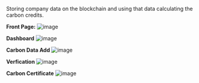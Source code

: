 Storing company data on the blockchain and using that data calculating the carbon credits.

**Front Page:**
![image](https://user-images.githubusercontent.com/65233154/193025212-25fd2d3e-79ff-45f2-b48a-8ec75bbef242.png)

**Dashboard**
![image](https://user-images.githubusercontent.com/65233154/193025475-312f2158-1902-4547-9787-096150c0975a.png)

**Carbon Data Add**
![image](https://user-images.githubusercontent.com/65233154/193025550-fa4f7381-0a9b-458d-adf2-f085a02e7d6c.png)

**Verfication**
![image](https://user-images.githubusercontent.com/65233154/193025900-281774c2-82fd-4ced-81bf-aef2fc727a98.png)

**Carbon Certificate**
![image](https://user-images.githubusercontent.com/65233154/193025990-b1ae15b0-9769-434c-a5e8-4781e05aab41.png)

